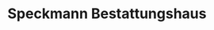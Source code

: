 ---
title: "Speckmann Bestattungshaus"
url: /oldenburg/speckmann-bestattungshaus/
shop: Bestattungen
---
